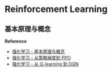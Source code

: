 # Reinforcement Learning

## 基本原理与概念




















**Reference**

- [强化学习 - 基本原理与概念](https://mp.weixin.qq.com/s/pv63Hfuxfv4Qtzbex8VIig)
- [强化学习 - 从策略梯度到 PPO](https://mp.weixin.qq.com/s/Ks8x2C7qKhjsEcZAJH4hhg)
- [强化学习 - 从 Q-learning 到 DQN](https://mp.weixin.qq.com/s/F_zzPF_dw6Y1ApPJcYUC6w)